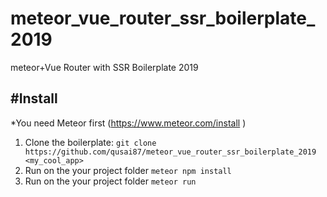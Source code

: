 # meteor_vue_router_ssr_boilerplate_2019
meteor+Vue Router with SSR Boilerplate 2019


#Install
--
*You need Meteor first (https://www.meteor.com/install )

1. Clone the boilerplate: `git clone https://github.com/qusai87/meteor_vue_router_ssr_boilerplate_2019 <my_cool_app>`
2. Run on the your project folder `meteor npm install`
3. Run on the your project folder `meteor run`

